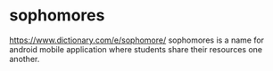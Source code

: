 # sophomores
https://www.dictionary.com/e/sophomore/
sophomores is a name for android mobile application where students share their resources one another.
